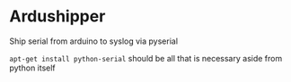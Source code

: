 # Ardushipper
Ship serial from arduino to syslog via pyserial

`apt-get install python-serial`  should be all that is necessary aside from python itself

